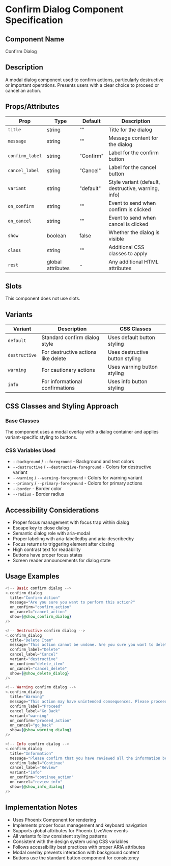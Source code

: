 # Confirm Dialog Component Specification

## Component Name
Confirm Dialog

## Description
A modal dialog component used to confirm actions, particularly destructive or important operations. Presents users with a clear choice to proceed or cancel an action.

## Props/Attributes
| Prop | Type | Default | Description |
|------|------|---------|-------------|
| `title` | string | "" | Title for the dialog |
| `message` | string | "" | Message content for the dialog |
| `confirm_label` | string | "Confirm" | Label for the confirm button |
| `cancel_label` | string | "Cancel" | Label for the cancel button |
| `variant` | string | "default" | Style variant (default, destructive, warning, info) |
| `on_confirm` | string | "" | Event to send when confirm is clicked |
| `on_cancel` | string | "" | Event to send when cancel is clicked |
| `show` | boolean | false | Whether the dialog is visible |
| `class` | string | "" | Additional CSS classes to apply |
| `rest` | global attributes | - | Any additional HTML attributes |

## Slots
This component does not use slots.

## Variants
| Variant | Description | CSS Classes |
|---------|-------------|-------------|
| `default` | Standard confirm dialog style | Uses default button styling |
| `destructive` | For destructive actions like delete | Uses destructive button styling |
| `warning` | For cautionary actions | Uses warning button styling |
| `info` | For informational confirmations | Uses info button styling |

## CSS Classes and Styling Approach
### Base Classes
The component uses a modal overlay with a dialog container and applies variant-specific styling to buttons.

### CSS Variables Used
- `--background` / `--foreground` - Background and text colors
- `--destructive` / `--destructive-foreground` - Colors for destructive variant
- `--warning` / `--warning-foreground` - Colors for warning variant
- `--primary` / `--primary-foreground` - Colors for primary actions
- `--border` - Border color
- `--radius` - Border radius

## Accessibility Considerations
- Proper focus management with focus trap within dialog
- Escape key to close dialog
- Semantic dialog role with aria-modal
- Proper labeling with aria-labelledby and aria-describedby
- Focus returns to triggering element after closing
- High contrast text for readability
- Buttons have proper focus states
- Screen reader announcements for dialog state

## Usage Examples
```heex
<!-- Basic confirm dialog -->
<.confirm_dialog
  title="Confirm Action"
  message="Are you sure you want to perform this action?"
  on_confirm="confirm_action"
  on_cancel="cancel_action"
  show={@show_confirm_dialog}
/>

<!-- Destructive confirm dialog -->
<.confirm_dialog
  title="Delete Item"
  message="This action cannot be undone. Are you sure you want to delete this item?"
  confirm_label="Delete"
  cancel_label="Cancel"
  variant="destructive"
  on_confirm="delete_item"
  on_cancel="cancel_delete"
  show={@show_delete_dialog}
/>

<!-- Warning confirm dialog -->
<.confirm_dialog
  title="Warning"
  message="This action may have unintended consequences. Please proceed with caution."
  confirm_label="Proceed"
  cancel_label="Go Back"
  variant="warning"
  on_confirm="proceed_action"
  on_cancel="go_back"
  show={@show_warning_dialog}
/>

<!-- Info confirm dialog -->
<.confirm_dialog
  title="Information"
  message="Please confirm that you have reviewed all the information before proceeding."
  confirm_label="Continue"
  cancel_label="Review"
  variant="info"
  on_confirm="continue_action"
  on_cancel="review_info"
  show={@show_info_dialog}
/>
```

## Implementation Notes
- Uses Phoenix Component for rendering
- Implements proper focus management and keyboard navigation
- Supports global attributes for Phoenix LiveView events
- All variants follow consistent styling patterns
- Consistent with the design system using CSS variables
- Follows accessibility best practices with proper ARIA attributes
- Modal overlay prevents interaction with background content
- Buttons use the standard button component for consistency